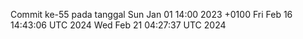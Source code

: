 Commit ke-55 pada tanggal Sun Jan 01 14:00 2023 +0100
Fri Feb 16 14:43:06 UTC 2024
Wed Feb 21 04:27:37 UTC 2024
